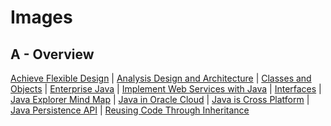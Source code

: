 # Images

## A - Overview

[Achieve Flexible Design](AchieveFlexibleDesign.jpg) | [Analysis Design and Architecture](AnalysisDesignAndArchitecture.jpg) | [Classes and Objects](ClassesAndObjects.jpg) | [Enterprise Java](EnterpriseJava.jpg) | [Implement Web Services with Java](ImplementWebServicesWithJava.jpg) | [Interfaces](Interfaces.jpg) | [Java Explorer Mind Map](JavaExplorerMindMap.png) | [Java in Oracle Cloud](JavaInOracleCloud.jpg) | [Java is Cross Platform](JavaIsCrossPlatform.jpg) | [Java Persistence API](JavaPersistenceAPI.jpg) | [Reusing Code Through Inheritance](ReusingCodeThroughInheritance.jpg)
